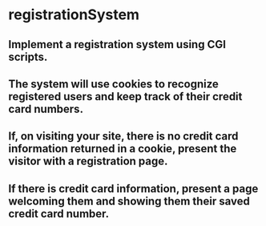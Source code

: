 # registrationSystem

## Implement a registration system using CGI scripts. 
## The system will use cookies to recognize registered users and keep track of their credit card numbers. 
## If, on visiting your site, there is no credit card information returned in a cookie, present the visitor with a registration page. 
## If there is credit card information, present a page welcoming them and showing them their saved credit card number.

